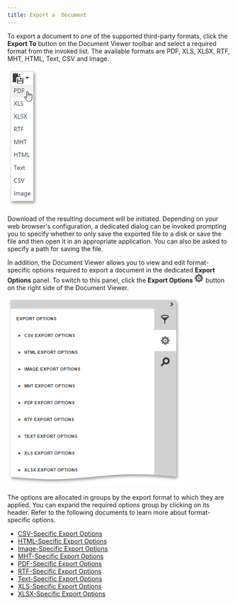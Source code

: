 ```yaml
---
title: Export a  Document
---
```

To export a document to one of the supported third-party formats, click the **Export To** button on the Document Viewer toolbar and select a required format from the invoked list. The available formats are PDF, XLS, XLSX, RTF, MHT, HTML, Text, CSV and Image.

![EUD_HTML5DV_ExportToButton](../../../../images/Img121796.png)

Download of the resulting document will be initiated. Depending on your web browser's configuration, a dedicated dialog can be invoked prompting you to specify whether to only save the exported file to a disk or save the file and then open it in an appropriate application. You can also be asked to specify a path for saving the file.

In addition, the Document Viewer allows you to view and edit format-specific options required to export a document in the dedicated **Export Options** panel. To switch to this panel, click the **Export Options** ![web-report-designer-properties-tab](../../../../images/Img24732.png) button on the right side of the Document Viewer.

![EUD_HTML5DV_ExportOptions](../../../../images/Img121797.png)

The options are allocated in groups by the export format to which they are applied. You can expand the required options group by clicking on its header. Refer to the following documents to learn more about format-specific options.
* [CSV-Specific Export Options](../../../../../interface-elements-for-web/articles/document-viewer/html5-document-viewer/exporting/csv-specific-export-options.md)
* [HTML-Specific Export Options](../../../../../interface-elements-for-web/articles/document-viewer/html5-document-viewer/exporting/html-specific-export-options.md)
* [Image-Specific Export Options](../../../../../interface-elements-for-web/articles/document-viewer/html5-document-viewer/exporting/image-specific-export-options.md)
* [MHT-Specific Export Options](../../../../../interface-elements-for-web/articles/document-viewer/html5-document-viewer/exporting/mht-specific-export-options.md)
* [PDF-Specific Export Options](../../../../../interface-elements-for-web/articles/document-viewer/html5-document-viewer/exporting/pdf-specific-export-options.md)
* [RTF-Specific Export Options](../../../../../interface-elements-for-web/articles/document-viewer/html5-document-viewer/exporting/rtf-specific-export-options.md)
* [Text-Specific Export Options](../../../../../interface-elements-for-web/articles/document-viewer/html5-document-viewer/exporting/text-specific-export-options.md)
* [XLS-Specific Export Options](../../../../../interface-elements-for-web/articles/document-viewer/html5-document-viewer/exporting/xls-specific-export-options.md)
* [XLSX-Specific Export Options](../../../../../interface-elements-for-web/articles/document-viewer/html5-document-viewer/exporting/xlsx-specific-export-options.md)